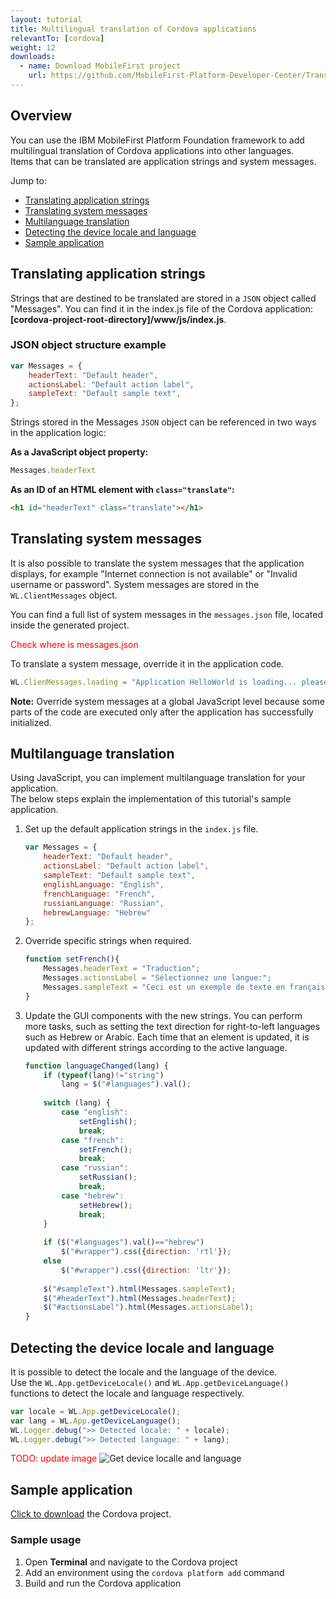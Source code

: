 ```yaml
---
layout: tutorial
title: Multilingual translation of Cordova applications
relevantTo: [cordova]
weight: 12
downloads:
  - name: Download MobileFirst project
    url: https://github.com/MobileFirst-Platform-Developer-Center/Translation
---
```


## Overview
You can use the IBM MobileFirst Platform Foundation framework to add multilingual translation of Cordova applications into other languages.  
Items that can be translated are application strings and system messages. 

Jump to:

* [Translating application strings](#translating-application-strings)
* [Translating system messages](#translating-system-messages)
* [Multilanguage translation](#multilanguage-translation)
* [Detecting the device locale and language](#detecting-the-device-locale-and-language)
* [Sample application](#sample-application)

## Translating application strings
Strings that are destined to be translated are stored in a `JSON` object called "Messages". You can find it in the index.js file of the Cordova application: **[cordova-project-root-directory]/www/js/index.js**.

### JSON object structure example

```JavaScript
var Messages = {
    headerText: "Default header",
    actionsLabel: "Default action label",
    sampleText: "Default sample text",
};
```

Strings stored in the Messages `JSON` object can be referenced in two ways in the application logic:

**As a JavaScript object property:**

```JavaScript
Messages.headerText
```

**As an ID of an HTML element with `class="translate"`:**

```html
<h1 id="headerText" class="translate"></h1>
```

## Translating system messages
It is also possible to translate the system messages that the application displays, for example "Internet connection is not available" or "Invalid username or password". System messages are stored in the `WL.ClientMessages` object.

You can find a full list of system messages in the `messages.json` file, located inside the generated project.

<span style="color:red">Check where is messages.json</span>
 
To translate a system message, override it in the application code.

```javascript
WL.ClienMessages.loading = "Application HelloWorld is loading... please wait.";
```

**Note:** Override system messages at a global JavaScript level because some parts of the code are executed only after the application has successfully initialized.

## Multilanguage translation
Using JavaScript, you can implement multilanguage translation for your application.  
The below steps explain the implementation of this tutorial's sample application.

1. Set up the default application strings in the `index.js` file.

    ```javascript
    var Messages = {
        headerText: "Default header",
        actionsLabel: "Default action label",
        sampleText: "Default sample text",
        englishLanguage: "English",
        frenchLanguage: "French",
        russianLanguage: "Russian",
        hebrewLanguage: "Hebrew"
    };
    ```

2. Override specific strings when required.

    ```javascript
    function setFrench(){
        Messages.headerText = "Traduction";
        Messages.actionsLabel = "Sélectionnez une langue:";
        Messages.sampleText = "Ceci est un exemple de texte en français.";
    }
    ```

3. Update the GUI components with the new strings. You can perform more tasks, such as setting the text direction for right-to-left languages such as Hebrew or Arabic. Each time that an element is updated, it is updated with different strings according to the active language.

    ```javascript
    function languageChanged(lang) {
        if (typeof(lang)!="string") 
            lang = $("#languages").val();
        
        switch (lang) {
            case "english":
                setEnglish();
                break;
            case "french":
                setFrench();
                break;
            case "russian":
                setRussian();
                break;
            case "hebrew":
                setHebrew();
                break;
        }
               
        if ($("#languages").val()=="hebrew")
            $("#wrapper").css({direction: 'rtl'});
        else
            $("#wrapper").css({direction: 'ltr'});
      
        $("#sampleText").html(Messages.sampleText);
        $("#headerText").html(Messages.headerText);
        $("#actionsLabel").html(Messages.actionsLabel);
    }
    ```

## Detecting the device locale and language
It is possible to detect the locale and the language of the device.  
Use the `WL.App.getDeviceLocale()` and `WL.App.getDeviceLanguage()` functions to detect the locale and language respectively.

```javascript
var locale = WL.App.getDeviceLocale();
var lang = WL.App.getDeviceLanguage();
WL.Logger.debug(">> Detected locale: " + locale);
WL.Logger.debug(">> Detected language: " + lang);
```

<span style="color:red">TODO: update image</span>
![Get device localle and language](DeviceLocaleLangugae.png)

## Sample application
[Click to download](https://github.com/MobileFirst-Platform-Developer-Center/Translation) the Cordova project.  

### Sample usage
1. Open **Terminal** and navigate to the Cordova project
2. Add an environment using the `cordova platform add` command
3. Build and run the Cordova application
